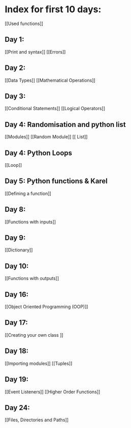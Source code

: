 # Index for first 10 days:
[[Used functions]]
## Day 1:
[[Print and syntax]]
[[Errors]]
## Day 2:
[[Data Types]]
[[Mathematical Operations]]
## Day 3:
[[Conditional Statements]]
[[Logical Operators]]

## Day 4: Randomisation and python list
[[Modules]]
[[Random Module]]
[[ List]]

## Day 4: Python Loops
[[Loop]]

## Day 5: Python functions & Karel
[[Defining a function]]

## Day 8:
[[Functions with inputs]]

## Day 9:
[[Dictionary]]

## Day 10:
[[Functions with outputs]]

## Day 16:
[[Object Oriented Programming (OOP)]]

## Day 17:
[[Creating your own class ]]

## Day 18:
[[Importing modules]]
[[Tuples]]

## Day 19:
[[Event Listeners]]
[[Higher Order Functions]]

## Day 24:
[[Files, Directories and Paths]]


